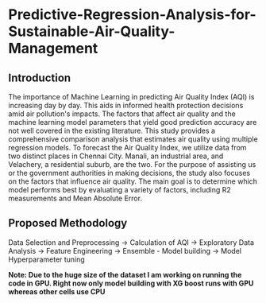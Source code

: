 # Predictive-Regression-Analysis-for-Sustainable-Air-Quality-Management
## Introduction
The importance of Machine Learning in predicting Air Quality Index (AQI) is increasing day by day. This aids in informed health protection decisions amid air pollution's impacts. The factors that affect air quality and the machine learning model parameters that yield good prediction accuracy are not well covered in the existing literature. This study provides a comprehensive comparison analysis that estimates air quality using multiple regression models. To forecast the Air Quality Index, we utilize data from two distinct places in Chennai City. Manali, an industrial area, and Velachery, a residential suburb, are the two. For the purpose of assisting us or the government authorities in making decisions, the study also focuses on the factors that influence air quality. The main goal is to determine which model performs best by evaluating a variety of factors, including R2 measurements and Mean Absolute Error.

## Proposed Methodology
Data Selection and Preprocessing -> Calculation of AQI -> Exploratory Data Analysis -> Feature Engineering -> Ensemble - Model building -> Model Hyperparameter tuning

**Note: Due to the huge size of the dataset I am working on running the code in GPU. Right now only model building with XG boost runs with GPU whereas other cells use CPU** 

